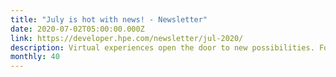 ```yaml
---
title: "July is hot with news! - Newsletter"
date: 2020-07-02T05:00:00.000Z
link: https://developer.hpe.com/newsletter/jul-2020/
description: Virtual experiences open the door to new possibilities. For those who know and love the Hack Shack, we can now bring it to you virtually! Check it out in the blog post below, along with a whole lot of other news and tutorials. 
monthly: 40
---
```

            